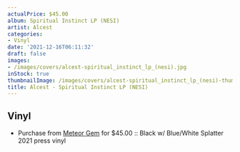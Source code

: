 ```yaml
---
actualPrice: $45.00
album: Spiritual Instinct LP (NESI)
artist: Alcest
categories:
- Vinyl
date: '2021-12-16T06:11:32'
draft: false
images:
- /images/covers/alcest-spiritual_instinct_lp_(nesi).jpg
inStock: true
thumbnailImage: /images/covers/alcest-spiritual_instinct_lp_(nesi)-thumb.jpg
title: Alcest - Spiritual Instinct LP (NESI)
---
```


## Vinyl
* Purchase from [Meteor Gem](https://meteor-gem.com/products/alcest-spiritual-instinct-lp-nesi) for $45.00 :: Black w/ Blue/White Splatter 2021 press vinyl
